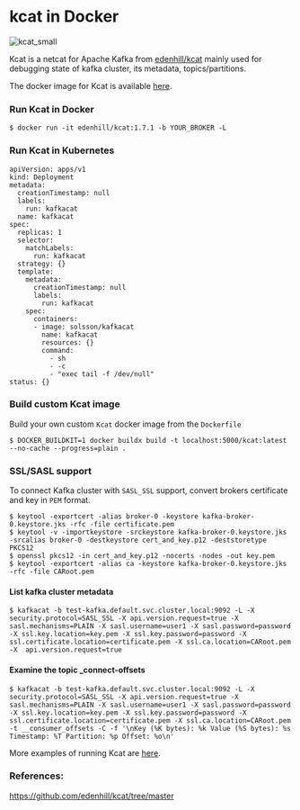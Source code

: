 # kcat in Docker
![kcat_small](https://github.com/Dwijad/kafkacat/assets/12824049/2070ad85-5e41-456d-8360-f83a2ff42501)

Kcat is a netcat for Apache Kafka from [edenhill/kcat](https://github.com/edenhill/kcat) mainly used for debugging state of kafka cluster, its metadata, topics/partitions.

The docker image for Kcat is available [here](https://hub.docker.com/r/solsson/kafka/tags).

### Run Kcat in Docker

    $ docker run -it edenhill/kcat:1.7.1 -b YOUR_BROKER -L

### Run Kcat in Kubernetes

    apiVersion: apps/v1
    kind: Deployment
    metadata:
      creationTimestamp: null
      labels:
        run: kafkacat
      name: kafkacat
    spec:
      replicas: 1
      selector:
        matchLabels:
          run: kafkacat
      strategy: {}
      template:
        metadata:
          creationTimestamp: null
          labels:
            run: kafkacat
        spec:
          containers:
          - image: solsson/kafkacat
            name: kafkacat
            resources: {}
            command:
              - sh
              - -c
              - "exec tail -f /dev/null"
    status: {}

### Build custom Kcat image
 
Build your own custom `Kcat` docker image from the `Dockerfile`

    $ DOCKER_BUILDKIT=1 docker buildx build -t localhost:5000/kcat:latest  --no-cache --progress=plain .

### SSL/SASL support

To connect Kafka cluster with `SASL_SSL` support, convert brokers certificate and key in `PEM` format.

    $ keytool -exportcert -alias broker-0 -keystore kafka-broker-0.keystore.jks -rfc -file certificate.pem
    $ keytool -v -importkeystore -srckeystore kafka-broker-0.keystore.jks -srcalias broker-0 -destkeystore cert_and_key.p12 -deststoretype PKCS12
    $ openssl pkcs12 -in cert_and_key.p12 -nocerts -nodes -out key.pem
    $ keytool -exportcert -alias ca -keystore kafka-broker-0.keystore.jks -rfc -file CARoot.pem

#### List kafka cluster metadata

    $ kafkacat -b test-kafka.default.svc.cluster.local:9092 -L -X security.protocol=SASL_SSL -X api.version.request=true -X sasl.mechanisms=PLAIN -X sasl.username=user1 -X sasl.password=password -X ssl.key.location=key.pem -X ssl.key.password=password -X ssl.certificate.location=certificate.pem -X ssl.ca.location=CARoot.pem  -X  api.version.request=true

#### Examine the topic _connect-offsets

    $ kafkacat -b test-kafka.default.svc.cluster.local:9092 -L -X security.protocol=SASL_SSL -X api.version.request=true -X sasl.mechanisms=PLAIN -X sasl.username=user1 -X sasl.password=password -X ssl.key.location=key.pem -X ssl.key.password=password -X ssl.certificate.location=certificate.pem -X ssl.ca.location=CARoot.pem  -t __consumer_offsets -C -f '\nKey (%K bytes): %k Value (%S bytes): %s Timestamp: %T Partition: %p Offset: %o\n'

More examples of running Kcat are [here](https://github.com/edenhill/kcat/tree/master#examples).

### References:
https://github.com/edenhill/kcat/tree/master

<!--stackedit_data:
eyJoaXN0b3J5IjpbMTQzMTAwNDQ4NywtMzQ3NDE3NDU2LC0xNj
AxNzYwNDEsMTQ2NjgyODEyNSwtMzA3MTkzOTg1XX0=
-->